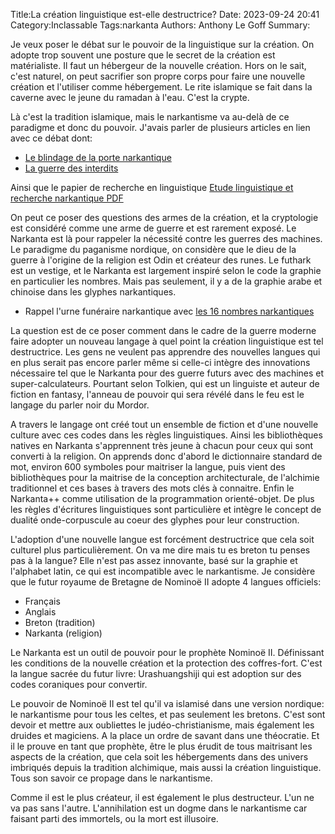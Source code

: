 Title:La création linguistique est-elle destructrice?
Date: 2023-09-24 20:41
Category:Inclassable
Tags:narkanta
Authors: Anthony Le Goff
Summary:

Je veux poser le débat sur le pouvoir de la linguistique sur la création. On adopte trop souvent une posture que le secret de la création est matérialiste. Il faut un hébergeur de la nouvelle création. Hors on le sait, c'est naturel, on peut sacrifier son propre corps pour faire une nouvelle création et l'utiliser comme hébergement. Le rite islamique se fait dans la caverne avec le jeune du ramadan à l'eau. C'est la crypte. 

Là c'est la tradition islamique, mais le narkantisme va au-delà de ce paradigme et donc du pouvoir. J'avais parler de plusieurs articles en lien avec ce débat dont:

* [Le blindage de la porte narkantique](https://legoffant.github.io/voile-et-annihilation-blindage-de-la-porte-narkantique.html)
* [La guerre des interdits](https://legoffant.github.io/voile-et-annihilation-la-guerre-des-interdits.html)

Ainsi que le papier de recherche en linguistique [Etude linguistique et recherche narkantique PDF](https://legoffant.github.io/images/etude-linguistique-narkanta-v170723.pdf)

On peut ce poser des questions des armes de la création, et la cryptologie est considéré comme une arme de guerre et est rarement exposé. Le Narkanta est là pour rappeler la nécessité contre les guerres des machines. Le paradigme du paganisme nordique, on considère que le dieu de la guerre à l'origine de la religion est Odin et créateur des runes. Le futhark est un vestige, et le Narkanta est largement inspiré selon le code la graphie en particulier les nombres. Mais pas seulement, il y a de la graphie arabe et chinoise dans les glyphes narkantiques. 

* Rappel l'urne funéraire narkantique avec [les 16 nombres narkantiques](https://legoffant.github.io/voile-et-annihilation-lurne-funeraire-narkantique.html)

La question est de ce poser comment dans le cadre de la guerre moderne faire adopter un nouveau langage à quel point la création linguistique est tel destructrice. Les gens ne veulent pas apprendre des nouvelles langues qui en plus serait pas encore parler même si celle-ci intègre des innovations nécessaire tel que le Narkanta pour des guerre futurs avec des machines et super-calculateurs. Pourtant selon Tolkien, qui est un linguiste et auteur de fiction en fantasy, l'anneau de pouvoir qui sera révélé dans le feu est le langage du parler noir du Mordor.

A travers le langage ont créé tout un ensemble de fiction et d'une nouvelle culture avec ces codes dans les règles linguistiques. Ainsi les bibliothèques natives en Narkanta s'apprennent très jeune à chacun pour ceux qui sont converti à la religion. On apprends donc d'abord le dictionnaire standard de mot, environ 600 symboles pour maitriser la langue, puis vient des bibliothèques pour la maitrise de la conception architecturale, de l'alchimie traditionnel et ces bases à travers des mots clés à connaitre. Enfin le Narkanta++ comme utilisation de la programmation orienté-objet. De plus les règles d'écritures linguistiques sont particulière et intègre le concept de dualité onde-corpuscule au coeur des glyphes pour leur construction.

L'adoption d'une nouvelle langue est forcément destructrice que cela soit culturel plus particulièrement. On va me dire mais tu es breton tu penses pas à la langue? Elle n'est pas assez innovante, basé sur la graphie et l'alphabet latin, ce qui est incompatible avec le narkantisme. Je considère que le futur royaume de Bretagne de Nominoë II adopte 4 langues officiels:

* Français
* Anglais
* Breton (tradition)
* Narkanta (religion)

Le Narkanta est un outil de pouvoir pour le prophète Nominoë II. Définissant les conditions de la nouvelle création et la protection des coffres-fort. C'est la langue sacrée du futur livre: Urashuangshiji qui est adoption sur des codes coraniques pour convertir. 

Le pouvoir de Nominoë II est tel qu'il va islamisé dans une version nordique: le narkantisme pour tous les celtes, et pas seulement les bretons. C'est sont devoir et mettre aux oubliettes le judéo-christianisme, mais également les druides et magiciens. A la place un ordre de savant dans une théocratie. Et il le prouve en tant que prophète, être le plus érudit de tous maitrisant les aspects de la création, que cela soit les hébergements dans des univers imbriqués depuis la tradition alchimique, mais aussi la création linguistique. Tous son savoir ce propage dans le narkantisme.

Comme il est le plus créateur, il est également le plus destructeur. L'un ne va pas sans l'autre. L'annihilation est un dogme dans le narkantisme car faisant parti des immortels, ou la mort est illusoire.